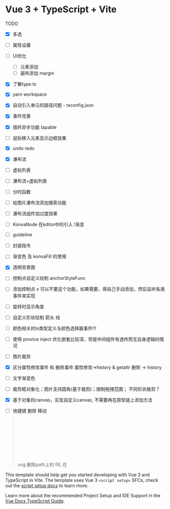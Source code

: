 # Vue 3 + TypeScript + Vite

TODO
- [x] 多选
- [ ] 属性设置
- [ ] UI优化
    - [ ] 元素添加
    - [ ] 画布添加 margin
- [x] 了解type.ts
- [x] yarn workspace
- [x] 自动引入单元的路径问题 - tsconfig.json
- [x] 事件完善
- [x] 插件异步功能 tapable
- [ ] 鼠标移入元素显示边框效果
- [x] undo redo
- [x] 瀑布流
- [ ] 虚拟列表
- [ ] 瀑布流+虚拟列表
- [ ] 分时函数
- [ ] 给图片瀑布流添加搜索功能
- [ ] 瀑布流组件加过度效果
- [ ] KonvaNode 在kditor中的引入 !渐变
- [ ] guideline
- [ ] 封装指令
- [ ] 渐变色 及 konvaFill 的使用
- [x] 透明背景图
- [ ] 控制点自定义绘制 anchorStyleFunc
- [ ] 添加控制点 x 可以不要这个功能，如果需要，得自己手动添加，然后监听各类事件来实现
- [ ] 旋转时显示角度
- [ ] 自定义形状绘制 箭头 线
- [ ] 颜色相关的ts类型定义与颜色选择器事件!!!
- [ ] 使用 provice inject 优化嵌套比较深，但是中间组件有透传而无自身逻辑的情况
- [ ] 图片裁剪
- [x] 区分属性修改事件 和 删除事件   属性修改->history & getattr   删除 -> history
- [ ] 文字渐变色
- [ ] 裁剪框对象化；图片支持圆角(基于裁剪)；限制拖拽范围； 不同形状裁剪？
- [x] 基于对象的canvas，实现自定义canvas, 不需要再在原型链上添加方法
- [ ] 快捷键 删除 移动
  

> svg 删除path上的 fill, 在<svg> 上添加 fill=currentColor 来实现颜色同步； 删除width height, 实现大小由外部控制
> 为什么需要静默状态？
   删除 activeSelection(2个元素) 时，会触发2次object:removed, 业务上影响 history 的 step
裁剪实现方案
  A 1. group 包 image 实现自定义Image类，裁剪框绑定在group上，宽高，定位设置在group上
    1. 裁剪时创建一个独立裁剪框
    2. 如果要做蒙层并凸显当前裁剪区域的话，裁剪时在独立裁剪框下添加蒙层和一个随独立裁剪框缩放实时调整clippath的图片
    3. 独立裁剪框与实时调整clippath的图片可以合并为一个组件
    !! 与B相比，虽然裁剪框和宽高都设置在group上，但是有原图撑原始宽高
  B 1. 自己计算自身响应范围，包装为新类，不用group代理宽高
      分解任务：先找到计算active范围的方法
    1. 其他逻辑与group一致
    !! 需要根据裁剪框重新计算元素定位
    => 基本否定该方案
      裁剪框的定位依赖于图片的原始宽高
      图片的宽高在裁剪后会设置与裁剪框相同
      这2个条件互斥

This template should help get you started developing with Vue 3 and TypeScript in Vite. The template uses Vue 3 `<script setup>` SFCs, check out the [script setup docs](https://v3.vuejs.org/api/sfc-script-setup.html#sfc-script-setup) to learn more.

Learn more about the recommended Project Setup and IDE Support in the [Vue Docs TypeScript Guide](https://vuejs.org/guide/typescript/overview.html#project-setup).
